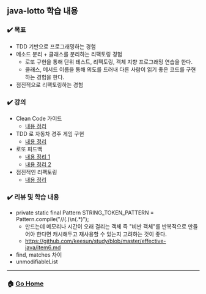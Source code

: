 ## java-lotto 학습 내용

### :heavy_check_mark: 목표
- TDD 기반으로 프로그래밍하는 경험
- 메소드 분리 + 클래스를 분리하는 리팩토링 경험
  - 로또 구현을 통해 단위 테스트, 리팩토링, 객체 지향 프로그래밍 연습을 한다.
  - 클래스, 메서드 이름을 통해 의도를 드러내 다른 사람이 읽기 좋은 코드를 구현하는 경험을 한다.
- 점진적으로 리팩토링하는 경험 

### :heavy_check_mark: 강의
- Clean Code 가이드 
  - [내용 정리](./clean-code-guide.md)
- TDD 로 자동차 경주 게임 구현 
  - [내용 정리](./tdd-racingcar.md)
- 로또 피드백 
  - [내용 정리 1](./lotto-feedback-1.md)
  - [내용 정리 2](./lotto-feedback-2.md)
- 점진적인 리팩토링 
  - [내용 정리](./progressive-refactoring.md)

### :heavy_check_mark: 리뷰 및 학습 내용 
- private static final Pattern STRING_TOKEN_PATTERN = Pattern.compile("//(.)\\n(.*)");
  - 만드는데 메모리나 시간이 오래 걸리는 객체 즉 "비싼 객체"를 반복적으로 만들어야 한다면 캐시해두고 재사용할 수 있는지 고려하는 것이 좋다.
  - https://github.com/keesun/study/blob/master/effective-java/item6.md
- find, matches 차이
- unmodifiableList

---

### :house: [Go Home](https://github.com/gmlwjd9405/tdd-refactoring-clean-code-8)